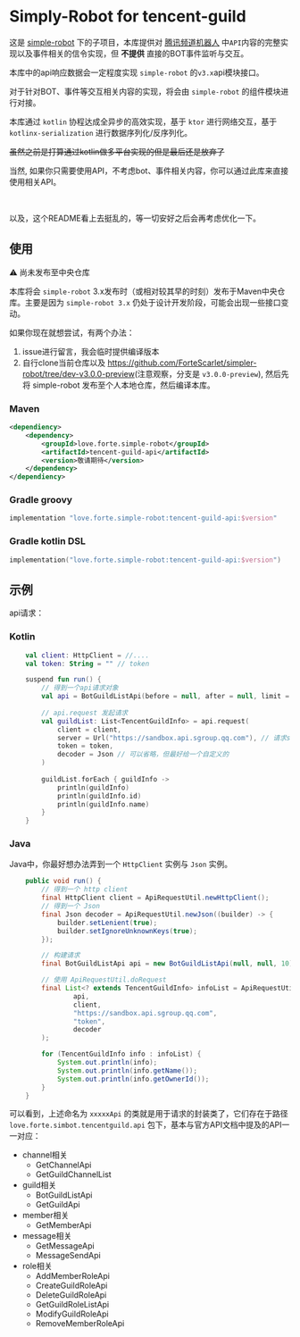 # Simply-Robot for tencent-guild


这是 [simple-robot](https://github.com/ForteScarlet/simpler-robot) 下的子项目，本库提供对 [腾讯频道机器人](https://bot.q.qq.com/wiki/develop/api/) 中`API`内容的完整实现以及事件相关的信令实现，但 **不提供** 直接的BOT事件监听与交互。


本库中的api响应数据会一定程度实现 `simple-robot` 的`v3.x`api模块接口。


对于针对BOT、事件等交互相关内容的实现，将会由 `simple-robot` 的组件模块进行对接。


本库通过 `kotlin` 协程达成全异步的高效实现，基于 `ktor` 进行网络交互，基于 `kotlinx-serialization` 进行数据序列化/反序列化。


~~虽然之前是打算通过kotlin做多平台实现的但是最后还是放弃了~~


当然, 如果你只需要使用API，不考虑bot、事件相关内容，你可以通过此库来直接使用相关API。

<br>

以及，这个README看上去挺乱的，等一切安好之后会再考虑优化一下。


## 使用
⚠ 尚未发布至中央仓库

本库将会 `simple-robot` 3.x发布时（或相对较其早的时刻）发布于Maven中央仓库。主要是因为 `simple-robot 3.x` 仍处于设计开发阶段，可能会出现一些接口变动。

如果你现在就想尝试，有两个办法：

1. issue进行留言，我会临时提供编译版本
2. 自行clone当前仓库以及 <https://github.com/ForteScarlet/simpler-robot/tree/dev-v3.0.0-preview>(注意观察，分支是 `v3.0.0-preview`), 然后先将 simple-robot 发布至个人本地仓库，然后编译本库。

### Maven
```xml
<dependiency>
    <dependency>
        <groupId>love.forte.simple-robot</groupId>
        <artifactId>tencent-guild-api</artifactId>
        <version>敬请期待</version>
    </dependency>
</dependiency>
```

### Gradle groovy
```groovy
implementation "love.forte.simple-robot:tencent-guild-api:$version"
```

### Gradle kotlin DSL
```kotlin
implementation("love.forte.simple-robot:tencent-guild-api:$version")
```

## 示例
api请求：

### Kotlin
```kotlin
    val client: HttpClient = //....
    val token: String = "" // token    

    suspend fun run() {
        // 得到一个api请求对象
        val api = BotGuildListApi(before = null, after = null, limit = 10)
    
        // api.request 发起请求
        val guildList: List<TencentGuildInfo> = api.request(
            client = client,
            server = Url("https://sandbox.api.sgroup.qq.com"), // 请求server地址
            token = token,
            decoder = Json // 可以省略，但最好给一个自定义的
        )
    
        guildList.forEach { guildInfo ->
            println(guildInfo)
            println(guildInfo.id)
            println(guildInfo.name)
        }
    }
```

### Java
Java中，你最好想办法弄到一个 `HttpClient` 实例与 `Json` 实例。

```java
    public void run() {
        // 得到一个 http client
        final HttpClient client = ApiRequestUtil.newHttpClient();
        // 得到一个 Json
        final Json decoder = ApiRequestUtil.newJson((builder) -> {
            builder.setLenient(true);
            builder.setIgnoreUnknownKeys(true);
        });

        // 构建请求
        final BotGuildListApi api = new BotGuildListApi(null, null, 10);

        // 使用 ApiRequestUtil.doRequest
        final List<? extends TencentGuildInfo> infoList = ApiRequestUtil.doRequest(
                api,
                client,
                "https://sandbox.api.sgroup.qq.com",
                "token",
                decoder
        );

        for (TencentGuildInfo info : infoList) {
            System.out.println(info);
            System.out.println(info.getName());
            System.out.println(info.getOwnerId());
        }
    }
```

可以看到，上述命名为 `xxxxxApi` 的类就是用于请求的封装类了，它们存在于路径 `love.forte.simbot.tencentguild.api` 包下，基本与官方API文档中提及的API一一对应：

- channel相关
  - GetChannelApi
  - GetGuildChannelList
- guild相关
  - BotGuildListApi
  - GetGuildApi
- member相关
  - GetMemberApi
- message相关
  - GetMessageApi
  - MessageSendApi
- role相关
  - AddMemberRoleApi
  - CreateGuildRoleApi
  - DeleteGuildRoleApi
  - GetGuildRoleListApi
  - ModifyGuildRoleApi
  - RemoveMemberRoleApi

